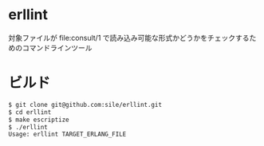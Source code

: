 erllint
=======
対象ファイルが file:consult/1 で読み込み可能な形式かどうかをチェックするためのコマンドラインツール

ビルド
=====

```sh
$ git clone git@github.com:sile/erllint.git
$ cd erllint
$ make escriptize
$ ./erllint
Usage: erllint TARGET_ERLANG_FILE
```
